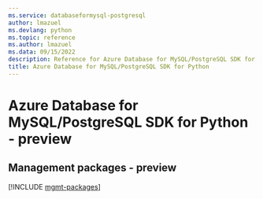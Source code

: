 ```yaml
---
ms.service: databaseformysql-postgresql
author: lmazuel
ms.devlang: python
ms.topic: reference
ms.author: lmazuel
ms.data: 09/15/2022
description: Reference for Azure Database for MySQL/PostgreSQL SDK for Python
title: Azure Database for MySQL/PostgreSQL SDK for Python
---
```

# Azure Database for MySQL/PostgreSQL SDK for Python - preview

## Management packages - preview
[!INCLUDE [mgmt-packages](database-for-mysql-postgresql-mgmt-index.md)]